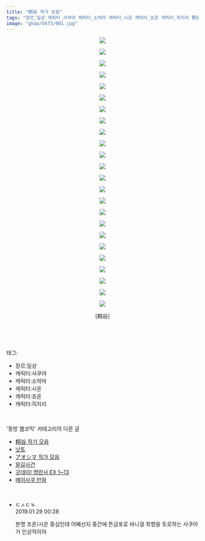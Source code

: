 ```yaml
---
title: "桐谷 작가 모음"
tags: "장르_일상 캐릭터_사쿠야 캐릭터_소악마 캐릭터_시온 캐릭터_죠온 캐릭터_히지리 桐谷 동방_웹코믹"
image: "ghap/5673/001.jpg"
---
```

<div class="article">
<p style="text-align: center; clear: none; float: none;"><img src="{{ site.nasurl }}/ghap/5673/001.jpg"/></p>
<p style="text-align: center; clear: none; float: none;"><img src="{{ site.nasurl }}/ghap/5673/002.jpg"/></p>
<p style="text-align: center; clear: none; float: none;"><img src="{{ site.nasurl }}/ghap/5673/003.jpg"/></p>
<p style="text-align: center; clear: none; float: none;"><img src="{{ site.nasurl }}/ghap/5673/004.jpg"/></p>
<p style="text-align: center; clear: none; float: none;"><img src="{{ site.nasurl }}/ghap/5673/005.jpg"/></p>
<p style="text-align: center; clear: none; float: none;"><img src="{{ site.nasurl }}/ghap/5673/006.jpg"/></p>
<p style="text-align: center; clear: none; float: none;"><img src="{{ site.nasurl }}/ghap/5673/007.jpg"/></p>
<p style="text-align: center; clear: none; float: none;"><img src="{{ site.nasurl }}/ghap/5673/008.jpg"/></p>
<p style="text-align: center; clear: none; float: none;"><img src="{{ site.nasurl }}/ghap/5673/009.jpg"/></p>
<p style="text-align: center; clear: none; float: none;"><img src="{{ site.nasurl }}/ghap/5673/010.jpg"/></p>
<p style="text-align: center; clear: none; float: none;"><img src="{{ site.nasurl }}/ghap/5673/011.jpg"/></p>
<p style="text-align: center; clear: none; float: none;"><img src="{{ site.nasurl }}/ghap/5673/012.jpg"/></p>
<p style="text-align: center; clear: none; float: none;"><img src="{{ site.nasurl }}/ghap/5673/013.jpg"/></p>
<p style="text-align: center; clear: none; float: none;"><img src="{{ site.nasurl }}/ghap/5673/014.jpg"/></p>
<p style="text-align: center; clear: none; float: none;"><img src="{{ site.nasurl }}/ghap/5673/015.jpg"/></p>
<p style="text-align: center; clear: none; float: none;"><img src="{{ site.nasurl }}/ghap/5673/016.jpg"/></p>
<p style="text-align: center; clear: none; float: none;"><img src="{{ site.nasurl }}/ghap/5673/017.jpg"/></p>
<p style="text-align: center; clear: none; float: none;"><img src="{{ site.nasurl }}/ghap/5673/018.jpg"/></p>
<p style="text-align: center; clear: none; float: none;"><img src="{{ site.nasurl }}/ghap/5673/019.jpg"/></p>
<p style="text-align: center; clear: none; float: none;"><img src="{{ site.nasurl }}/ghap/5673/020.jpg"/></p>
<p style="text-align: center; clear: none; float: none;"><img src="{{ site.nasurl }}/ghap/5673/021.jpg"/></p>
<p style="text-align: center; clear: none; float: none;"><img src="{{ site.nasurl }}/ghap/5673/022.jpg"/></p>
<p style="text-align: center; clear: none; float: none;"><img src="{{ site.nasurl }}/ghap/5673/023.jpg"/></p>
<p style="text-align: center; clear: none; float: none;"><img src="{{ site.nasurl }}/ghap/5673/024.jpg"/></p>
<p style="text-align: center; clear: none; float: none;">[桐谷]</p>
<p><br/></p>
</div><br/>
<div class="tagTrail">
<p>태그: </p>
<ul>
<li>장르:일상</li>
<li>캐릭터:사쿠야</li>
<li>캐릭터:소악마</li>
<li>캐릭터:시온</li>
<li>캐릭터:죠온</li>
<li>캐릭터:히지리</li>
</ul>
</div><br/>
<div class="another">
<p>'동방 웹코믹' 카테고리의 다른 글</p>
<ul>
<li><a href="/2019-01-29-ghap_5673">桐谷 작가 모음</a></li>
<li><a href="/2019-01-23-ghap_5648">낫토</a></li>
<li><a href="/2019-01-23-ghap_5647">アオシマ 작가 모음</a></li>
<li><a href="/2019-01-20-ghap_5635">말길사건</a></li>
<li><a href="/2019-01-18-ghap_5626">굿데이! 명련사 EX 1~13</a></li>
<li><a href="/2019-01-17-ghap_5621">메이사쿠 만화</a></li>
</ul>
</div><br/>
<div class="comment">
<ul>
<li class="cb_thumb_off" id="comment15423648">
<div class="cb_comment_area">
<div class="cb_info_area">
<div class="cb_section">
<span class="cb_nick_name">ㄷㅅㄷㄳ</span>
</div>
<div class="cb_section">
<span class="cb_date">2019.01.29 00:28 </span>
</div>
</div>
<div class="cb_dsc_comment">
<p class="cb_dsc">
											분명 조온/시온 중심인데 어째선지 중간에 뜬금포로 바니걸 취향을 토로하는 사쿠야가 인상적이야
										</p>
</div>
</div></li>
</ul>
</div><br/>

